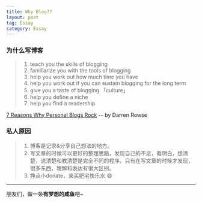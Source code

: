 ```yaml
---
title: Why Blog??
layout: post
tag: Essay
category: Essay
---
```


### 为什么写博客
> 1. teach you the skills of blogging
> 2. familiarize you with the tools of blogging
> 3. help you work out how much time you have
> 4. help you work out if you can sustain blogging for the long term
> 5. give you a taste of blogging 「culture」
> 6. help you define a niche
> 7. help you find a readership

[7 Reasons Why Personal Blogs Rock][reason] -- by Darren Rowse

[reason]: https://problogger.com/7-reasons-why-personal-blogs-rock/

### 私人原因

> 1. 博客是记录&分享自己想法的地方。
> 2. 写文章的时候可以更好的整理思路，发现自己的不足，看明白，想清楚，说清楚和教清楚是完全不同的程序。只有在写文章的时候才发现，很多东西，理解和表达有很大区别。
> 3. 挣点小donate，来买肥宅快乐水 :smile:


---
朋友们，做一条**有梦想的咸鱼**吧~
<img src="{{ '/assets/img/xianyu.jpg' | prepend: site.baseurl }}" alt="">